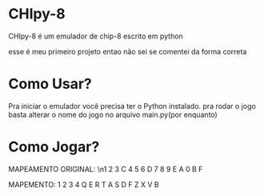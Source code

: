 # CHIpy-8
CHIpy-8 é um emulador de chip-8 escrito em python

esse é meu primeiro projeto entao não sei se comentei da forma correta

# Como Usar?
Pra iniciar o emulador você precisa ter o Python instalado.
pra rodar o jogo basta alterar o nome do jogo no arquivo main.py(por enquanto)

# Como Jogar?
MAPEAMENTO ORIGINAL:
\n1 2 3 C
4 5 6 D
7 8 9 E
A 0 B F

MAPEMENTO:
1 2 3 4
Q E R T
A S D F 
Z X V B
